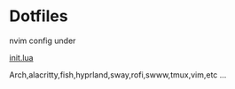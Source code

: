 # Dotfiles

nvim config under

[init.lua](https://github.com/prime-run/init.lua)

Arch,alacritty,fish,hyprland,sway,rofi,swww,tmux,vim,etc ...
